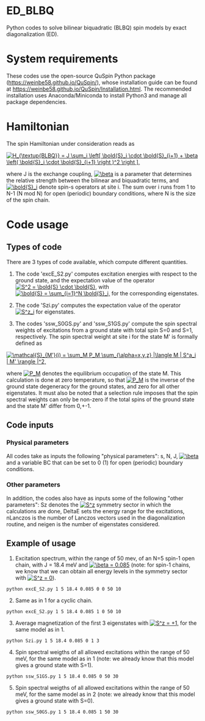 # ED_BLBQ
Python codes to solve bilinear biquadratic (BLBQ) spin models by exact diagonalization (ED).

# System requirements
These codes use the open-source QuSpin Python package (https://weinbe58.github.io/QuSpin/), whose installation guide can be found at https://weinbe58.github.io/QuSpin/Installation.html. 
The recommended installation uses Anaconda/Miniconda to install Python3 and manage all package dependencies.

# Hamiltonian
The spin Hamiltonian under consideration reads as

<a href="https://www.codecogs.com/eqnedit.php?latex=H_{\textup{BLBQ}}&space;=&space;J&space;\sum_i&space;\left[&space;\bold{S}_i&space;\cdot&space;\bold{S}_{i&plus;1}&space;&plus;&space;\beta&space;\left(&space;\bold{S}_i&space;\cdot&space;\bold{S}_{i&plus;1}&space;\right&space;)^2&space;\right&space;]," target="_blank"><img src="https://latex.codecogs.com/gif.latex?H_{\textup{BLBQ}}&space;=&space;J&space;\sum_i&space;\left[&space;\bold{S}_i&space;\cdot&space;\bold{S}_{i&plus;1}&space;&plus;&space;\beta&space;\left(&space;\bold{S}_i&space;\cdot&space;\bold{S}_{i&plus;1}&space;\right&space;)^2&space;\right&space;]," title="H_{\textup{BLBQ}} = J \sum_i \left[ \bold{S}_i \cdot \bold{S}_{i+1} + \beta \left( \bold{S}_i \cdot \bold{S}_{i+1} \right )^2 \right ]," /></a>

where J is the exchange coupling, 
<a href="https://www.codecogs.com/eqnedit.php?latex=\beta" target="_blank"><img src="https://latex.codecogs.com/gif.latex?\beta" title="\beta" /></a>
is a parameter that determines the relative strength between the bilinear and biquadratic terms, and
<a href="https://www.codecogs.com/eqnedit.php?latex=\bold{S}_i" target="_blank"><img src="https://latex.codecogs.com/gif.latex?\bold{S}_i" title="\bold{S}_i" /></a>
denote spin-s operators at site i.
The sum over i runs from 1 to N-1 (N mod N) for open (periodic) boundary conditions, where N is the size of the spin chain.

# Code usage

## Types of code
There are 3 types of code available, which compute different quantities.

1) The code 'excE_S2.py' computes excitation energies with respect to the ground state, and the expectation value of the operator
<a href="https://www.codecogs.com/eqnedit.php?latex=S^2&space;=&space;\bold{S}&space;\cdot&space;\bold{S}," target="_blank"><img src="https://latex.codecogs.com/gif.latex?S^2&space;=&space;\bold{S}&space;\cdot&space;\bold{S}," title="S^2 = \bold{S} \cdot \bold{S}," /></a>
with
<a href="https://www.codecogs.com/eqnedit.php?latex=\bold{S}&space;=&space;\sum_{i=1}^N&space;\bold{S}_i," target="_blank"><img src="https://latex.codecogs.com/gif.latex?\bold{S}&space;=&space;\sum_{i=1}^N&space;\bold{S}_i," title="\bold{S} = \sum_{i=1}^N \bold{S}_i," /></a>
for the corresponding eigenstates.

2) The code 'Szi.py' computes the expectation value of the operator
<a href="https://www.codecogs.com/eqnedit.php?latex=S^z_i" target="_blank"><img src="https://latex.codecogs.com/gif.latex?S^z_i" title="S^z_i" /></a>
for eigenstates.

3) The codes 'ssw_S0GS.py' and 'ssw_S1GS.py' compute the spin spectral weights of excitations from a ground state with total spin S=0 and S=1, respectively. 
The spin spectral weight at site i for the state M' is formally defined as

<a href="https://www.codecogs.com/eqnedit.php?latex=\mathcal{S}_{M'}(i)&space;=&space;\sum_M&space;P_M&space;\sum_{\alpha=x,y,z}&space;|\langle&space;M&space;|&space;S^a_i&space;|&space;M'&space;\rangle&space;|^2," target="_blank"><img src="https://latex.codecogs.com/gif.latex?\mathcal{S}_{M'}(i)&space;=&space;\sum_M&space;P_M&space;\sum_{\alpha=x,y,z}&space;|\langle&space;M&space;|&space;S^a_i&space;|&space;M'&space;\rangle&space;|^2," title="\mathcal{S}_{M'}(i) = \sum_M P_M \sum_{\alpha=x,y,z} |\langle M | S^a_i | M' \rangle |^2," /></a>

where 
<a href="https://www.codecogs.com/eqnedit.php?latex=P_M" target="_blank"><img src="https://latex.codecogs.com/gif.latex?P_M" title="P_M" /></a>
denotes the equilibrium occupation of the state M. 
This calculation is done at zero temperature, so that 
<a href="https://www.codecogs.com/eqnedit.php?latex=P_M" target="_blank"><img src="https://latex.codecogs.com/gif.latex?P_M" title="P_M" /></a>
is the inverse of the ground state degeneracy for the ground states, and zero for all other eigenstates.
It must also be noted that a selection rule imposes that the spin spectral weights can only be non-zero if the total spins of the ground state and the state M' differ from 0,+-1.

## Code inputs

### Physical parameters

All codes take as inputs the following "physical parameters": s, N, J, 
<a href="https://www.codecogs.com/eqnedit.php?latex=\beta" target="_blank"><img src="https://latex.codecogs.com/gif.latex?\beta" title="\beta" /></a> 
and a variable BC that can be set to 0 (1) for open (periodic) boundary conditions.

### Other parameters

In addition, the codes also have as inputs some of the following "other parameters": Sz denotes the 
<a href="https://www.codecogs.com/eqnedit.php?latex=S^z" target="_blank"><img src="https://latex.codecogs.com/gif.latex?S^z" title="S^z" /></a>
symmetry sector in which the calculations are done, DeltaE sets the energy range for the excitations, nLanczos is the number of Lanczos vectors used in the diagonalization routine, and neigen is the number of eigenstates considered.

## Example of usage

1) Excitation spectrum, within the range of 50 mev, of an N=5 spin-1 open chain, with J = 18.4 meV and 
<a href="https://www.codecogs.com/eqnedit.php?latex=\beta&space;=&space;0.085" target="_blank"><img src="https://latex.codecogs.com/gif.latex?\beta&space;=&space;0.085" title="\beta = 0.085" /></a> (note: for spin-1 chains, we know that we can obtain all energy levels in the symmetry sector with 
<a href="https://www.codecogs.com/eqnedit.php?latex=S^z&space;=&space;0" target="_blank"><img src="https://latex.codecogs.com/gif.latex?S^z&space;=&space;0" title="S^z = 0" /></a>).
```
python excE_S2.py 1 5 18.4 0.085 0 0 50 10
```

2) Same as in 1 for a cyclic chain.
```
python excE_S2.py 1 5 18.4 0.085 1 0 50 10
```

3) Average magnetization of the first 3 eigenstates with 
<a href="https://www.codecogs.com/eqnedit.php?latex=S^z&space;=&space;&plus;1," target="_blank"><img src="https://latex.codecogs.com/gif.latex?S^z&space;=&space;&plus;1," title="S^z = +1," /></a> for the same model as in 1.
```
python Szi.py 1 5 18.4 0.085 0 1 3
```

4) Spin spectral weigths of all allowed excitations within the range of 50 meV, for the same model as in 1 (note: we already know that this model gives a ground state with S=1).
```
python ssw_S1GS.py 1 5 18.4 0.085 0 50 30
```

5) Spin spectral weigths of all allowed excitations within the range of 50 meV, for the same model as in 2 (note: we already know that this model gives a ground state with S=0).
```
python ssw_S0GS.py 1 5 18.4 0.085 1 50 30
```
